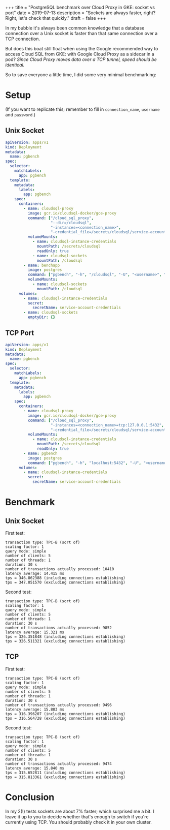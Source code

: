 +++
title = "PostgreSQL benchmark over Cloud Proxy in GKE: socket vs port"
date = 2019-07-13
description = "Sockets are always faster, right? Right, let's check that quickly."
draft = false
+++

In my bubble it's always been common knowledge that a database connection over a Unix socket is faster
than that same connection over a TCP connection.

But does this boat still float when using the Google recommended way to access Cloud SQL 
from GKE: with Google Cloud Proxy as a sidecar in a pod? *Since Cloud Proxy moves data over a TCP tunnel, 
speed should be identical.*

So to save everyone a little time, I did some very minimal benchmarking:

# Setup

(If you want to replicate this; remember to fill in `connection_name`, `username` and `password`.)

## Unix Socket
```yaml
apiVersion: apps/v1
kind: Deployment
metadata:
  name: pgbench
spec:
  selector:
    matchLabels:
      app: pgbench
  template:
    metadata:
      labels:
        app: pgbench
    spec:
      containers:
        - name: cloudsql-proxy
          image: gcr.io/cloudsql-docker/gce-proxy
          command: ["/cloud_sql_proxy",
                    "--dir=/cloudsql",
                    "-instances=<connection_name>",
                    "-credential_file=/secrets/cloudsql/service-account-credentials.json"]
          volumeMounts:
            - name: cloudsql-instance-credentials
              mountPath: /secrets/cloudsql
              readOnly: true
            - name: cloudsql-sockets
              mountPath: /cloudsql
        - name: benchapp
          image: postgres
          command: ["pgbench", "-h", "/cloudsql", "-U", "<username>", "-d", "<dbname>", "-c", "5", "-T", "30"]
          volumeMounts:
            - name: cloudsql-sockets
              mountPath: /cloudsql
      volumes:
        - name: cloudsql-instance-credentials
          secret:
            secretName: service-account-credentials
        - name: cloudsql-sockets
          emptyDir: {}
```

## TCP Port
```yaml
apiVersion: apps/v1
kind: Deployment
metadata:
  name: pgbench
spec:
  selector:
    matchLabels:
      app: pgbench
  template:
    metadata:
      labels:
        app: pgbench
    spec:
      containers:
        - name: cloudsql-proxy
          image: gcr.io/cloudsql-docker/gce-proxy
          command: ["/cloud_sql_proxy",
                    "-instances=<connection_name>=tcp:127.0.0.1:5432",
                    "-credential_file=/secrets/cloudsql/service-account-credentials.json"]
          volumeMounts:
            - name: cloudsql-instance-credentials
              mountPath: /secrets/cloudsql
              readOnly: true
        - name: pgbench
          image: postgres
          command: ["pgbench", "-h", "localhost:5432", "-U", "<username>", "-d", "<dbname>", "-c", "5", "-T", "30"]
      volumes:
        - name: cloudsql-instance-credentials
          secret:
            secretName: service-account-credentials
```

# Benchmark

## Unix Socket

First test:

    transaction type: TPC-B (sort of)
    scaling factor: 1
    query mode: simple
    number of clients: 5
    number of threads: 1
    duration: 30 s
    number of transactions actually processed: 10410
    latency average: 14.415 ms
    tps = 346.862388 (including connections establishing)
    tps = 347.051570 (excluding connections establishing)
    
Second test:

    transaction type: TPC-B (sort of)
    scaling factor: 1
    query mode: simple
    number of clients: 5
    number of threads: 1
    duration: 30 s
    number of transactions actually processed: 9852
    latency average: 15.321 ms
    tps = 326.351848 (including connections establishing)
    tps = 326.511321 (excluding connections establishing)

## TCP

First test:

    transaction type: TPC-B (sort of)
    scaling factor: 1
    query mode: simple
    number of clients: 5
    number of threads: 1
    duration: 30 s
    number of transactions actually processed: 9496
    latency average: 15.803 ms
    tps = 316.396207 (including connections establishing)
    tps = 316.564728 (excluding connections establishing)

Second test:

    transaction type: TPC-B (sort of)
    scaling factor: 1
    query mode: simple
    number of clients: 5
    number of threads: 1
    duration: 30 s
    number of transactions actually processed: 9474
    latency average: 15.840 ms
    tps = 315.652811 (including connections establishing)
    tps = 315.813361 (excluding connections establishing)

# Conclusion

In my 2(!) tests sockets are about 7% faster; which surprised me a bit. I leave it up to you to decide 
whether that's enough to switch if you're currently using TCP. You should probably check it in your 
own cluster.